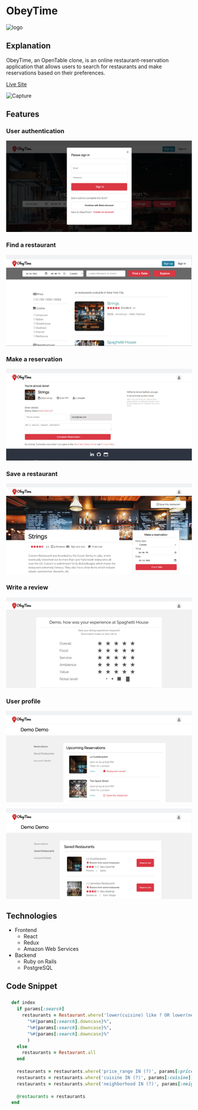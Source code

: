 # ObeyTime

![logo](https://user-images.githubusercontent.com/43161185/133803505-31206666-48d1-4694-b725-59756ed7be78.png)

## Explanation

ObeyTime, an OpenTable clone, is an online restaurant-reservation application that allows users to search for restaurants and make reservations based on their preferences.

[Live Site](https://obeytime.herokuapp.com "ObeyTime")

![Capture](https://user-images.githubusercontent.com/43161185/133803601-7959e955-c412-40a5-9aff-fdcc62f5fd47.PNG)

## Features

### User authentication

![screenshot-1](/app/assets/images/screenshot-1.PNG)

### Find a restaurant

![screenshot-2](/app/assets/images/screenshot-2.PNG)

### Make a reservation

![screenshot-3](/app/assets/images/screenshot-3.PNG)

### Save a restaurant

![screenshot-4](/app/assets/images/screenshot-4.PNG)

### Write a review

![screenshot-5](/app/assets/images/screenshot-5.PNG)

### User profile

![screenshot-6](/app/assets/images/screenshot-6.PNG)

![screenshot-7](/app/assets/images/screenshot-7.PNG)


## Technologies

* Frontend
  * React
  * Redux
  * Amazon Web Services
* Backend
  * Ruby on Rails
  * PostgreSQL

## Code Snippet

###

```ruby
  def index
    if params[:search]
      restaurants = Restaurant.where('lower(cuisine) like ? OR lower(neighborhood) like ? OR lower(name) like ?',
        "%#{params[:search].downcase}%",
        "%#{params[:search].downcase}%",
        "%#{params[:search].downcase}%"
        )
    else
      restaurants = Restaurant.all
    end
        
    restaurants = restaurants.where('price_range IN (?)', params[:price]) if params[:price]
    restaurants = restaurants.where('cuisine IN (?)', params[:cuisine]) if params[:cuisine]
    restaurants = restaurants.where('neighborhood IN (?)', params[:neighborhood]) if params[:neighborhood]
        
    @restaurants = restaurants
  end
```